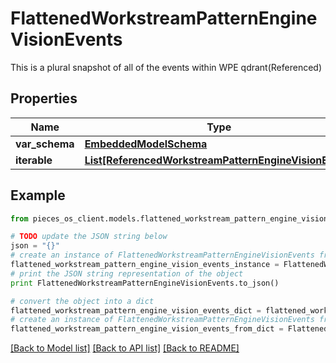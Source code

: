 # FlattenedWorkstreamPatternEngineVisionEvents

This is a plural snapshot of all of the events within WPE qdrant(Referenced)

## Properties
Name | Type | Description | Notes
------------ | ------------- | ------------- | -------------
**var_schema** | [**EmbeddedModelSchema**](EmbeddedModelSchema.md) |  | [optional] 
**iterable** | [**List[ReferencedWorkstreamPatternEngineVisionEvent]**](ReferencedWorkstreamPatternEngineVisionEvent.md) |  | 

## Example

```python
from pieces_os_client.models.flattened_workstream_pattern_engine_vision_events import FlattenedWorkstreamPatternEngineVisionEvents

# TODO update the JSON string below
json = "{}"
# create an instance of FlattenedWorkstreamPatternEngineVisionEvents from a JSON string
flattened_workstream_pattern_engine_vision_events_instance = FlattenedWorkstreamPatternEngineVisionEvents.from_json(json)
# print the JSON string representation of the object
print FlattenedWorkstreamPatternEngineVisionEvents.to_json()

# convert the object into a dict
flattened_workstream_pattern_engine_vision_events_dict = flattened_workstream_pattern_engine_vision_events_instance.to_dict()
# create an instance of FlattenedWorkstreamPatternEngineVisionEvents from a dict
flattened_workstream_pattern_engine_vision_events_from_dict = FlattenedWorkstreamPatternEngineVisionEvents.from_dict(flattened_workstream_pattern_engine_vision_events_dict)
```
[[Back to Model list]](../README.md#documentation-for-models) [[Back to API list]](../README.md#documentation-for-api-endpoints) [[Back to README]](../README.md)


